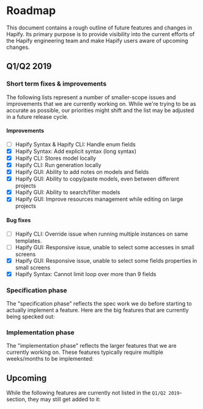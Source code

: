 # Roadmap

This document contains a rough outline of future features and changes in Hapify. Its primary purpose is to provide visibility into the current efforts of the Hapify engineering team and make Hapify users aware of upcoming changes.


## Q1/Q2 2019

### Short term fixes & improvements

The following lists represent a number of smaller-scope issues and improvements that we are currently working on. While we're trying to be as accurate as possible, our priorities might shift and the list may be adjusted in a future release cycle.

#### Improvements

- [ ] Hapify Syntax & Hapify CLI: Handle enum fields
- [x] Hapify Syntax: Add explicit syntax (long syntax)
- [x] Hapify CLI: Stores model locally
- [x] Hapify CLI: Run generation locally
- [x] Hapify GUI: Ability to add notes on models and fields
- [x] Hapify GUI: Ability to copy/paste models, even between different projects
- [x] Hapify GUI: Ability to search/filter models
- [x] Hapify GUI: Improve resources management while editing on large projects

#### Bug fixes

- [ ] Hapify CLI: Override issue when running multiple instances on same templates.
- [ ] Hapify GUI: Responsive issue, unable to select some accesses in small screens
- [x] Hapify GUI: Responsive issue, unable to select some fields properties in small screens
- [x] Hapify Syntax: Cannot limit loop over more than 9 fields

### Specification phase

The "specification phase" reflects the spec work we do before starting to actually implement a feature. 
Here are the big features that are currently being specked out:

### Implementation phase

The "implementation phase" reflects the larger features that we are currently working on. These features typically require multiple weeks/months to be implemented:

## Upcoming

While the following features are currently not listed in the `Q1/Q2 2019`-section, they may still get added to it:

